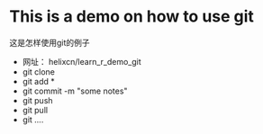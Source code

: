 # This is a demo on how to use git

这是怎样使用git的例子

- 网址： helixcn/learn_r_demo_git
- git clone
- git add *
- git commit -m "some notes"
- git push
- git pull
- git ....
